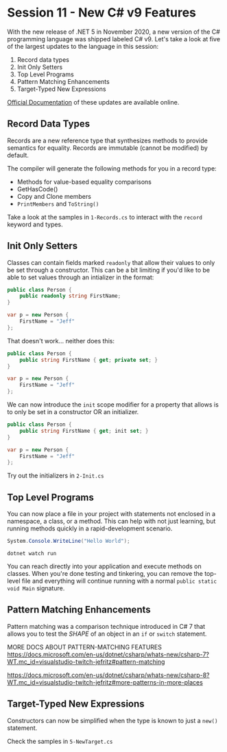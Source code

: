 # Session 11 - New C# v9 Features

With the new release of .NET 5 in November 2020, a new version of the C# programming language was shipped labeled C# v9.  Let's take a look at five of the largest updates to the language in this session:

1. Record data types
1. Init Only Setters
1. Top Level Programs
1. Pattern Matching Enhancements
1. Target-Typed New Expressions

[Official Documentation](https://docs.microsoft.com/en-us/dotnet/csharp/whats-new/csharp-9?WT.mc_id=visualstudio-twitch-jefritz) of these updates are available online.

## Record Data Types

Records are a new reference type that synthesizes methods to provide semantics for equality.  Records are immutable (cannot be modified) by default.

The compiler will generate the following methods for you in a record type:

- Methods for value-based equality comparisons
- GetHasCode()
- Copy and Clone members
- `PrintMembers` and `ToString()`

Take a look at the samples in `1-Records.cs` to interact with the `record` keyword and types.

## Init Only Setters

Classes can contain fields marked `readonly` that allow their values to only be set through a constructor.  This can be a bit limiting if you'd like to be able to set values through an intializer in the format:

```csharp
public class Person {
    public readonly string FirstName;
}

var p = new Person {
    FirstName = "Jeff"
};
```

That doesn't work...   neither does this:

```csharp
public class Person {
    public string FirstName { get; private set; }
}

var p = new Person {
    FirstName = "Jeff"
};
```

We can now introduce the `init` scope modifier for a property that allows is to only be set in a constructor OR an initializer.

```csharp
public class Person {
    public string FirstName { get; init set; }
}

var p = new Person {
    FirstName = "Jeff"
};
```

Try out the initializers in `2-Init.cs`

## Top Level Programs

You can now place a file in your project with statements not enclosed in a namespace, a class, or a method.  This can help with not just learning, but running methods quickly in a rapid-development scenario.

```csharp
System.Console.WriteLine("Hello World");
```

```dotnetcli
dotnet watch run
```

You can reach directly into your application and execute methods on classes.  When you're done testing and tinkering, you can remove the top-level file and everything will continue running with a normal `public static void Main` signature.

## Pattern Matching Enhancements

Pattern matching was a comparison technique introduced in C# 7 that allows you to test the _SHAPE_ of an object in an `if` or `switch` statement.

MORE DOCS ABOUT PATTERN-MATCHING FEATURES
https://docs.microsoft.com/en-us/dotnet/csharp/whats-new/csharp-7?WT.mc_id=visualstudio-twitch-jefritz#pattern-matching


https://docs.microsoft.com/en-us/dotnet/csharp/whats-new/csharp-8?WT.mc_id=visualstudio-twitch-jefritz#more-patterns-in-more-places


## Target-Typed New Expressions

Constructors can now be simplified when the type is known to just a `new()` statement.

Check the samples in `5-NewTarget.cs`